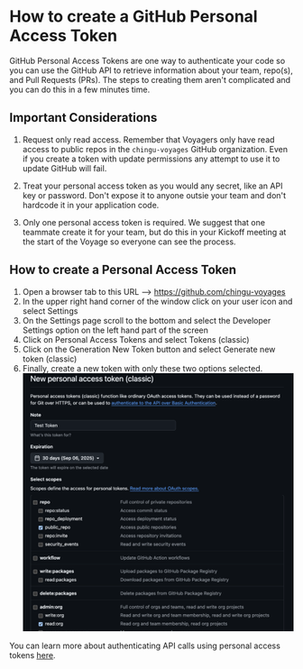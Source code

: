 # How to create a GitHub Personal Access Token

GitHub Personal Access Tokens are one way to authenticate your code so you can use the GitHub
API to retrieve information about your team, repo(s), and Pull Requests (PRs). The steps to 
creating them aren't complicated and you can do this in a few minutes time.

## Important Considerations

1. Request only read access. Remember that Voyagers only have read access to public repos in
the `chingu-voyages` GitHub organization. Even if you create a token with update permissions
any attempt to use it to update GitHub will fail.

2. Treat your personal access token as you would any secret, like an API key or password. Don't
expose it to anyone outsie your team and don't hardcode it in your application code.

3. Only one personal access token is required. We suggest that one teammate create it for your
team, but do this in your Kickoff meeting at the start of the Voyage so everyone can see the
process.

## How to create a Personal Access Token

1. Open a browser tab to this URL --> https://github.com/chingu-voyages
2. In the upper right hand corner of the window click on your user icon and select Settings
3. On the Settings page scroll to the bottom and select the Developer Settings option on the left hand part of the screen
4. Click on Personal Access Tokens and select Tokens (classic)
5. Click on the Generation New Token button and select Generate new token (classic)
6. Finally, create a new token with only these two options selected.
![GH Personal Access Token Options](./src/assets/GH_personal_access_token_options.png)

You can learn more about authenticating API calls using personal access tokens [here](https://docs.github.com/en/rest/authentication/authenticating-to-the-rest-api?apiVersion=2022-11-28#authenticating-with-a-personal-access-token).